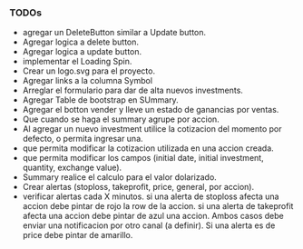 ### TODOs

* agregar un DeleteButton similar a Update button.
* Agregar logica a delete button.
* Agregar logica a update button.
* implementar el Loading Spin.
* Crear un logo.svg para el proyecto.
* Agregar links a la columna Symbol
* Arreglar el formulario para dar de alta nuevos investments.
* Agregar Table de bootstrap en SUmmary.
* Agregar el botton vender y lleve un estado de ganancias por ventas.
* Que cuando se haga el summary agrupe por accion.
* Al agregar un nuevo investment utilice la cotizacion del momento por defecto, o permita ingresar una.
* que permita modificar la cotizacion utilizada en una accion creada.
* que permita modificar los campos (initial date, initial investment, quantity, exchange value).
* Summary realice el calculo para el valor dolarizado.
* Crear alertas (stoploss, takeprofit, price, general, por accion).
* verificar alertas cada X minutos. si una alerta de stoploss afecta una accion debe pintar de rojo la row de la accion. si una alerta de takeprofit afecta una accion debe pintar de azul una accion. Ambos casos debe enviar una notificacion por otro canal (a definir). Si una alerta es de price debe pintar de amarillo.
